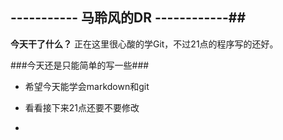 ##  -----------        马聆风的DR          ------------##

**今天干了什么？** 正在这里很心酸的学Git，不过21点的程序写的还好。

###今天还是只能简单的写一些###

- 希望今天能学会markdown和git
- 看看接下来21点还要不要修改


-
